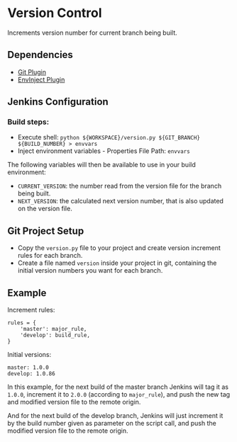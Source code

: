 # Version Control

Increments version number for current branch being built.


## Dependencies

* [Git Plugin](https://wiki.jenkins-ci.org/display/JENKINS/Git+Plugin)
* [EnvInject Plugin](https://wiki.jenkins-ci.org/display/JENKINS/EnvInject+Plugin)


## Jenkins Configuration

### Build steps:

* Execute shell: `python ${WORKSPACE}/version.py ${GIT_BRANCH} ${BUILD_NUMBER} > envvars`
* Inject environment variables - Properties File Path: `envvars`

The following variables will then be available to use in your build environment:

* `CURRENT_VERSION`: the number read from the version file for the branch being built.
* `NEXT_VERSION`: the calculated next version number, that is also updated on the version file.


## Git Project Setup

* Copy the `version.py` file to your project and create version increment rules for each branch.
* Create a file named `version` inside your project in git, containing the initial version numbers you want for each branch.


## Example

Increment rules:

    rules = {
        'master': major_rule,
        'develop': build_rule,
    }

Initial versions:

    master: 1.0.0
    develop: 1.0.86

In this example, for the next build of the master branch Jenkins will tag it as `1.0.0`, increment it to `2.0.0` (according to `major_rule`), and push the new tag and modified version file to the remote origin.

And for the next build of the develop branch, Jenkins will just increment it by the build number given as parameter on the script call, and push the modified version file to the remote origin.
